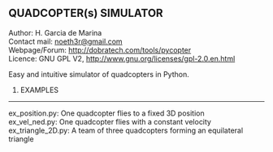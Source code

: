 QUADCOPTER(s) SIMULATOR
--------------------

Author: H. Garcia de Marina  
Contact mail: noeth3r@gmail.com  
Webpage/Forum: http://dobratech.com/tools/pycopter  
Licence: GNU GPL V2, http://www.gnu.org/licenses/gpl-2.0.en.html

Easy and intuitive simulator of quadcopters in Python.


1. EXAMPLES
-----------

ex_position.py: One quadcopter flies to a fixed 3D position  
ex_vel_ned.py: One quadcopter flies with a constant velocity  
ex_triangle_2D.py: A team of three quadcopters forming an equilateral triangle
